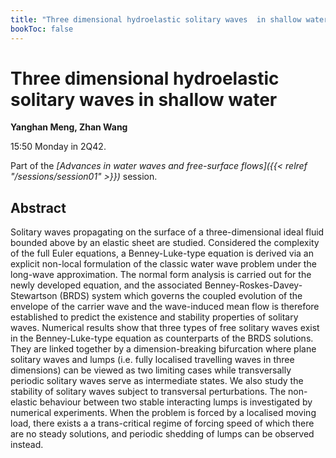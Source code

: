 ```yaml
---
title: "Three dimensional hydroelastic solitary waves  in shallow water"
bookToc: false
---
```


# Three dimensional hydroelastic solitary waves  in shallow water

**Yanghan Meng, Zhan Wang**

15:50 Monday in 2Q42.

Part of the *[Advances in water waves and free-surface flows]({{< relref "/sessions/session01" >}})* session.

## Abstract

Solitary waves propagating on the surface of a three-dimensional ideal fluid bounded above by an elastic sheet are studied. Considered the complexity of the full Euler equations, a Benney-Luke-type equation is derived via an explicit non-local formulation of the classic water wave problem under the long-wave approximation. The normal form analysis is carried out for the newly developed equation, and the associated Benney-Roskes-Davey-Stewartson (BRDS) system which governs the coupled evolution of the envelope of the carrier wave and the wave-induced mean flow is therefore established to predict the existence and stability properties of solitary waves. Numerical results show that three types of free solitary waves exist in the Benney-Luke-type equation as counterparts of the BRDS solutions. They are linked together by a dimension-breaking bifurcation where plane solitary waves and lumps (i.e. fully localised travelling waves in three dimensions) can be viewed as two limiting cases while transversally periodic solitary waves serve as intermediate states. We also study the stability of solitary waves subject to transversal perturbations. The non-elastic behaviour between two stable interacting lumps is investigated by numerical experiments. When the problem is forced by a localised moving load, there exists a a trans-critical regime of forcing speed of which there are no steady solutions, and periodic shedding of lumps can be observed instead.



